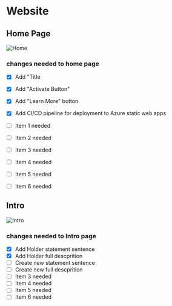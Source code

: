 # Website

## Home Page
![Home](https://github.com/VisualQAI/Website/blob/main/images/WebsiteScreenShots/home.png)

### changes needed to home page 

- [x] Add "Title
- [x] Add "Activate Button"
- [x] Add "Learn More" button
- [x] Add CI/CD pipeline for deployment to Azure static web apps
- [ ] Item 1 needed
- [ ] Item 2 needed
- [ ] Item 3 needed
- [ ] Item 4 needed
- [ ] Item 5 needed
- [ ] Item 6 needed


## Intro
![Intro](https://github.com/VisualQAI/Website/blob/main/images/WebsiteScreenShots/Intro.png)

### changes needed to Intro page 

- [x] Add Holder statement sentence
- [x] Add Holder full descprition
- [ ] Create new statement sentence
- [ ] Create new full descprition
- [ ] Item 3 needed
- [ ] Item 4 needed
- [ ] Item 5 needed
- [ ] Item 6 needed
